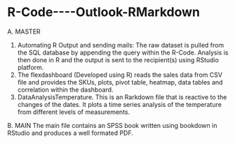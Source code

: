 # R-Code----Outlook-RMarkdown
A. MASTER
1. Automating R Output and sending mails: The raw dataset is pulled from the SQL database by appending the query within the R-Code. Analysis is then done in R and the output is sent to the recipient(s) using RStudio platform.
2. The flexdashboard (Developed using R) reads the sales data from CSV file and provides the SKUs, plots, pivot table, heatmap, data tables and correlation within the dashboard.
3. DataAnalysisTemperature. This is an Rarkdown file that is reactive to the changes of the dates. It plots a time series analysis of the temperature from different levels of measurements.

B. MAIN
The main file contains an SPSS book written using bookdown in RStudio and produces a well formated PDF.
